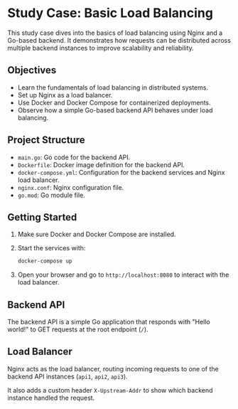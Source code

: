 # Study Case: Basic Load Balancing

This study case dives into the basics of load balancing using Nginx and a Go-based backend. It demonstrates how requests can be distributed across multiple backend instances to improve scalability and reliability.

## Objectives

- Learn the fundamentals of load balancing in distributed systems.
- Set up Nginx as a load balancer.
- Use Docker and Docker Compose for containerized deployments.
- Observe how a simple Go-based backend API behaves under load balancing.

## Project Structure

- `main.go`: Go code for the backend API.
- `Dockerfile`: Docker image definition for the backend API.
- `docker-compose.yml`: Configuration for the backend services and Nginx load balancer.
- `nginx.conf`: Nginx configuration file.
- `go.mod`: Go module file.

## Getting Started

1. Make sure Docker and Docker Compose are installed.
2. Start the services with:

   ```bash
   docker-compose up
   ```

3. Open your browser and go to `http://localhost:8080` to interact with the load balancer.

## Backend API

The backend API is a simple Go application that responds with "Hello world!" to GET requests at the root endpoint (`/`).

## Load Balancer

Nginx acts as the load balancer, routing incoming requests to one of the backend API instances (`api1`, `api2`, `api3`). 

It also adds a custom header `X-Upstream-Addr` to show which backend instance handled the request.